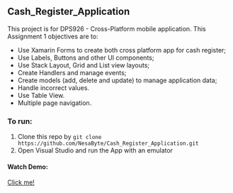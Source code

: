 ## Cash_Register_Application

This project is for DPS926 - Cross-Platform mobile application. 
This Assignment 1 objectives are to:
- Use Xamarin Forms to create both cross platform app for cash register;
- Use Labels, Buttons and other UI components;
- Use Stack Layout, Grid and List view layouts;
- Create Handlers and manage events;
- Create models (add, delete and update) to manage application data;
- Handle incorrect values.
- Use Table View.
- Multiple page navigation.

### To run:
1. Clone this repo by ```git clone https://github.com/NesaByte/Cash_Register_Application.git```
2. Open Visual Studio and run the App with an emulator

#### Watch Demo:
[Click me!](https://www.youtube.com/watch?v=Edd4s5Ts1xg)
